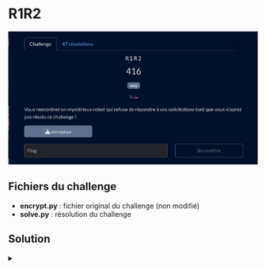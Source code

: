 # R1R2

![challenge](challenge.png)

## Fichiers du challenge

* **encrypt.py** : fichier original du challenge (non modifié)
* **solve.py** : résolution du challenge

<h2>Solution</h2>

<details>
<summary></summary>

### Encodeur

Ce challenge utilise un encodeur qui fonctionne de la sorte :
* Convertis en nombre les caractères impairs dans $b$
* Convertis en nombre les caractères pairs dans $c$
* Calcule $d = b + c$ et $e = bc$
* Puis effectue 3 fois :
  * Choisit une valeur $x$ aléatoire
  * Calcule $y = x^2 - dx + e$
  * Définit $z$ comme témoins du signe de y
  * Concatène $x$, $y$ et $z$ dans un seul message binaire

### Décoder

Pour décoder, on doit inverser le processus. On a besoin de deux valeurs de $x$ et $y$.
* Retrouver $d$ : on a $y_1 = x_1^2 - dx_1 + e$ et $y_2 = x_2^2 - dx_2 + e$, d'où $y_1 - y_2 = (x_1^2 - x_2^2) - d(x_1 - x_2)$, ce qui nous permet de calculer $d = \frac{y_1 - y_2 - x_1^2 + x_2^2}{x_2 - x_1}$.
* Retrouver $e$ : on a $y_1 = x_1^2 - dx_1 + e$, donc $e = y_1 + dx_1 - x_1^2$.
* Retrouver $b$ et $c$ : on a $d = b + c$ d'où $b = d - c$ et $e = bc$, soit $e = (d - c)c$ et donc $c^2 - dc + e = 0$, équation du second degré que l'on peut résoudre pour trouver $c$ et ensuite $b$ (pour discriminer les deux solutions, on utilise le fait que $b > c$).
* On recompose alors le message original en utilisant les valeurs de $b$ et $c$.

</details>
